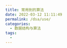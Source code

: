 ```yaml
---
title: 常用到的算法
date: 2022-03-12 11:11:49
permalink: /dsa/use/
categories:
  - 数据结构与算法
tags:
  - 
---
```

